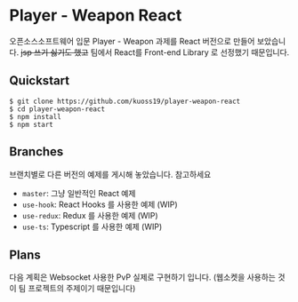 # Player - Weapon React

오픈소스소프트웨어 입문 Player - Weapon 과제를 React 버전으로 만들어 보았습니다. ~~jsp 쓰기 싫기도 했고~~ 팀에서 React를 Front-end Library 로 선정했기 때문입니다.

## Quickstart

```shell
$ git clone https://github.com/kuoss19/player-weapon-react
$ cd player-weapon-react
$ npm install
$ npm start
```

## Branches

브랜치별로 다른 버전의 예제를 게시해 놓았습니다. 참고하세요

- `master`: 그냥 일반적인 React 예제
- `use-hook`: React Hooks 를 사용한 예제 (WIP)
- `use-redux`: Redux 를 사용한 예제 (WIP)
- `use-ts`: Typescript 를 사용한 예제 (WIP)

## Plans

다음 계획은 Websocket 사용한 PvP 실제로 구현하기 입니다. (웹소켓을 사용하는 것이 팀 프로젝트의 주제이기 때문입니다)
